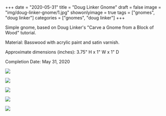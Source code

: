 +++
date = "2020-05-31"
title = "Doug Linker Gnome"
draft = false
image = "img/doug-linker-gnome/1.jpg"
showonlyimage = true
tags = ["gnomes", "doug linker"]
categories = ["gnomes", "doug linker"]
+++

Simple gnome, based on Doug Linker's "Carve a Gnome from a Block of Wood" tutorial.

<!--more-->

Material: Basswood with acrylic paint and satin varnish.

Approximate dimensions (inches): 3.75" H x 1" W x 1" D

Completion Date: May 31, 2020

![](../../img/doug-linker-gnome/1.jpg)

![](../../img/doug-linker-gnome/2.jpg)

![](../../img/doug-linker-gnome/3.jpg)

![](../../img/doug-linker-gnome/4.jpg)

![](../../img/doug-linker-gnome/5.jpg)
